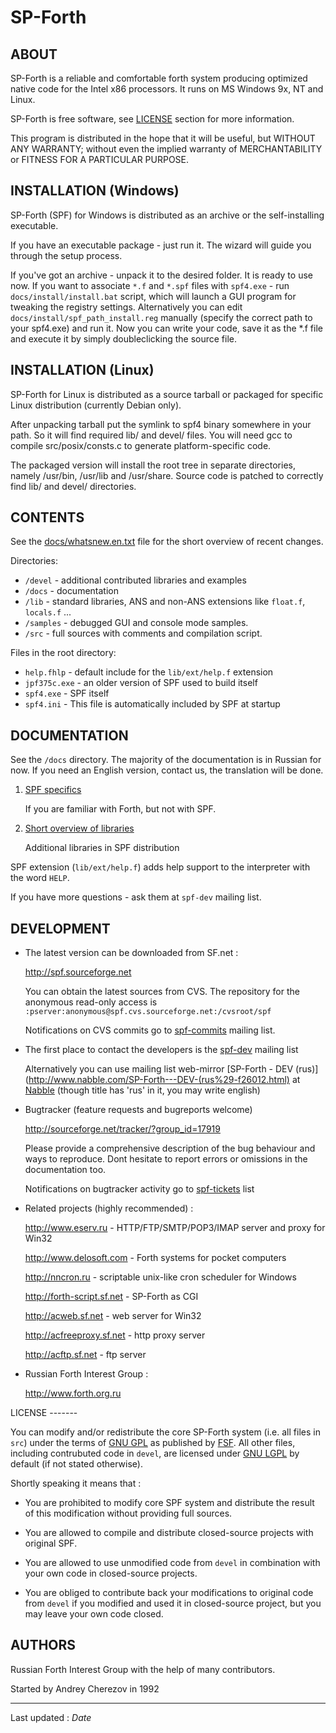
SP-Forth
========

<title>SP-Forth</title>

<!-- Translation in sync with readme.ru.md r1.8 -->

ABOUT
-----

SP-Forth is a reliable and comfortable forth system producing optimized native
code for the Intel x86 processors. It runs on MS Windows 9x, NT and Linux.

SP-Forth is free software, see [LICENSE](#license) section for more information.

This program is distributed in the hope that it will be useful, but WITHOUT ANY
WARRANTY; without even the implied warranty of MERCHANTABILITY or FITNESS FOR A
PARTICULAR PURPOSE.


INSTALLATION (Windows)
----------------------

SP-Forth (SPF) for Windows is distributed as an archive or the self-installing
executable.

If you have an executable package - just run it. The wizard will guide you
through the setup process.

If you've got an archive - unpack it to the desired folder. It is ready to
use now. If you want to associate `*.f` and `*.spf` files with `spf4.exe` - run
`docs/install/install.bat` script, which will launch a GUI program for tweaking the
registry settings. Alternatively you can edit `docs/install/spf_path_install.reg`
manually (specify the correct path to your spf4.exe) and run it. Now you can
write your code, save it as the *.f file and execute it by simply
doubleclicking the source file.

INSTALLATION (Linux)
--------------------

SP-Forth for Linux is distributed as a source tarball or packaged for specific Linux 
distribution (currently Debian only). 

After unpacking tarball put the symlink to spf4 binary somewhere in your path. So it will find 
required lib/ and devel/ files. You will need gcc to compile src/posix/consts.c to generate
platform-specific code.

The packaged version will install the root tree in separate directories, namely /usr/bin, /usr/lib and
/usr/share. Source code is patched to correctly find lib/ and devel/ directories.

CONTENTS
--------

See the [docs/whatsnew.en.txt](whatsnew.en.txt) file for the short overview of recent changes.

Directories:

* `/devel`   - additional contributed libraries and examples
* `/docs`    - documentation
* `/lib`     - standard libraries, ANS and non-ANS extensions like `float.f`, `locals.f` ...
* `/samples` - debugged GUI and console mode samples.
* `/src`     - full sources with comments and compilation script.

Files in the root directory:

* `help.fhlp`        - default include for the `lib/ext/help.f` extension
* `jpf375c.exe`      - an older version of SPF used to build itself
* `spf4.exe`         - SPF itself
* `spf4.ini`         - This file is automatically included by SPF at startup


DOCUMENTATION
-------------

See the `/docs` directory. The majority of the documentation is in Russian for
now. If you need an English version, contact us, the translation will be done.

1.  [SPF specifics](intro.en.html)

    If you are familiar with Forth, but not with SPF.

2.  [Short overview of libraries](devel.en.html)

    Additional libraries in SPF distribution


SPF extension (`lib/ext/help.f`) adds help support to the interpreter with the word `HELP`.

If you have more questions - ask them at `spf-dev` mailing list.


DEVELOPMENT
-----------

*   The latest version can be downloaded from SF.net :

    <http://spf.sourceforge.net>

    You can obtain the latest sources from CVS. The repository for the anonymous
    read-only access is
    `:pserver:anonymous@spf.cvs.sourceforge.net:/cvsroot/spf`

    Notifications on CVS commits go to
    [spf-commits](http://lists.sourceforge.net/lists/listinfo/spf-commits) mailing list.

*   The first place to contact the developers is the [spf-dev](http://lists.sourceforge.net/lists/listinfo/spf-dev) mailing list

    Alternatively you can use mailing list web-mirror 
    [SP-Forth - DEV (rus)](http://www.nabble.com/SP-Forth---DEV-(rus%29-f26012.html) at
    [Nabble](http://www.nabble.com)
    (though title has 'rus' in it, you may write english)

*   Bugtracker (feature requests and bugreports welcome)

    <http://sourceforge.net/tracker/?group_id=17919>

    Please provide a comprehensive description of the bug behaviour and ways 
    to reproduce. Dont hesitate to report errors or omissions in the 
    documentation too. 

    Notifications on bugtracker activity go to [spf-tickets](http://lists.sourceforge.net/lists/listinfo/spf-tickets) list

*   Related projects (highly recommended) :

    <http://www.eserv.ru>        - HTTP/FTP/SMTP/POP3/IMAP server and proxy for Win32

    <http://www.delosoft.com>    - Forth systems for pocket computers

    <http://nncron.ru>           - scriptable unix-like cron scheduler for Windows

    <http://forth-script.sf.net> - SP-Forth as CGI

    <http://acweb.sf.net>        - web server for Win32

    <http://acfreeproxy.sf.net>  - http proxy server

    <http://acftp.sf.net>        - ftp server

*    Russian Forth Interest Group :

     <http://www.forth.org.ru>
     

<a id="license"/>
LICENSE
-------

You can modify and/or redistribute the core SP-Forth system (i.e. all files in `src`) 
under the terms of [GNU GPL](http://www.fsf.org/licensing/licenses/gpl.html) as published by
[FSF](http://www.fsf.org). All other files, including contrubuted code in `devel`, are 
licensed under [GNU LGPL](http://www.fsf.org/licensing/licenses/gpl.html) by default (if not stated
otherwise).

Shortly speaking it means that :

*    You are prohibited to modify core SPF system and distribute the result of this modification without providing full sources.

*    You are allowed to compile and distribute closed-source projects with original SPF.

*    You are allowed to use unmodified code from `devel` in combination with your own code in closed-source projects.

*    You are obliged to contribute back your modifications to original code from `devel` if you modified and used it in closed-source project, 
     but you may leave your own code closed.


AUTHORS
-------

Russian Forth Interest Group with the help of many contributors.

Started by Andrey Cherezov in 1992

----
Last updated : $Date$
